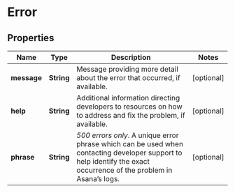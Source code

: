 # Error

## Properties
Name | Type | Description | Notes
------------ | ------------- | ------------- | -------------
**message** | **String** | Message providing more detail about the error that occurred, if available. |  [optional]
**help** | **String** | Additional information directing developers to resources on how to address and fix the problem, if available. |  [optional]
**phrase** | **String** | *500 errors only*. A unique error phrase which can be used when contacting developer support to help identify the exact occurrence of the problem in Asana’s logs. |  [optional]
